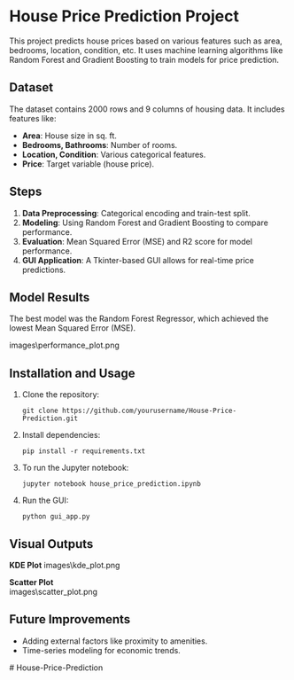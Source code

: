 # House Price Prediction Project

This project predicts house prices based on various features such as area, bedrooms, location, condition, etc. It uses machine learning algorithms like Random Forest and Gradient Boosting to train models for price prediction.

## Dataset

The dataset contains 2000 rows and 9 columns of housing data. It includes features like:
- **Area**: House size in sq. ft.
- **Bedrooms, Bathrooms**: Number of rooms.
- **Location, Condition**: Various categorical features.
- **Price**: Target variable (house price).

## Steps

1. **Data Preprocessing**: Categorical encoding and train-test split.
2. **Modeling**: Using Random Forest and Gradient Boosting to compare performance.
3. **Evaluation**: Mean Squared Error (MSE) and R2 score for model performance.
4. **GUI Application**: A Tkinter-based GUI allows for real-time price predictions.

## Model Results

The best model was the Random Forest Regressor, which achieved the lowest Mean Squared Error (MSE).

 images\performance_plot.png

## Installation and Usage

1. Clone the repository:

    ```
    git clone https://github.com/yourusername/House-Price-Prediction.git
    ```

2. Install dependencies:

    ```
    pip install -r requirements.txt
    ```

3. To run the Jupyter notebook:

    ```
    jupyter notebook house_price_prediction.ipynb
    ```

4. Run the GUI:

    ```
    python gui_app.py
    ```

## Visual Outputs



**KDE Plot**
images\kde_plot.png

**Scatter Plot**  
images\scatter_plot.png

## Future Improvements

- Adding external factors like proximity to amenities.
- Time-series modeling for economic trends.

#   H o u s e - P r i c e - P r e d i c t i o n  
 